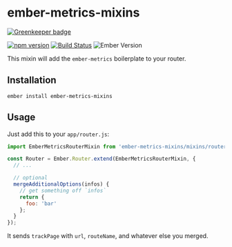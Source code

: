 # ember-metrics-mixins

[![Greenkeeper badge](https://badges.greenkeeper.io/kellyselden/ember-metrics-mixins.svg)](https://greenkeeper.io/)

[![npm version](https://badge.fury.io/js/ember-metrics-mixins.svg)](https://badge.fury.io/js/ember-metrics-mixins)
[![Build Status](https://travis-ci.org/kellyselden/ember-metrics-mixins.svg?branch=master)](https://travis-ci.org/kellyselden/ember-metrics-mixins)
![Ember Version](https://embadge.io/v1/badge.svg?start=1.13.0)

This mixin will add the `ember-metrics` boilerplate to your router.

## Installation

`ember install ember-metrics-mixins`

## Usage

Just add this to your `app/router.js`:

```js
import EmberMetricsRouterMixin from 'ember-metrics-mixins/mixins/router';

const Router = Ember.Router.extend(EmberMetricsRouterMixin, {
  // ...

  // optional
  mergeAdditionalOptions(infos) {
    // get something off `infos`
    return {
      foo: 'bar'
    };
  }
});
```

It sends `trackPage` with `url`, `routeName`, and whatever else you merged.
